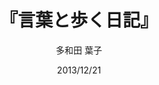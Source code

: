 ---
title: "『言葉と歩く日記』"
description: "熊の前足と人の手、ドイツ語では単語が違う。では人の言葉で語る熊は、自分の手を何と表すだろう──。日独二カ国語で書くエクソフォニー作家が、「自分の観察日記」をつけた。各地を旅する日常はまさに言葉と歩く日々。言葉と出逢い遊び、言葉を考え生みだす、そこにふと見える世界とは? 作家の思考を「体感」させる必読の一冊。"
date: 2013/12/21
draft: false
hideToc: false
enableToc: true
enableTocContent: false
author: "多和田 葉子"
tags: 
- エッセー
category: 
- 言語学
series:
- 岩波新書
- 早稲田大学必修基礎演習テキスト100(2020年度)
image: images/feature2/content.png
---